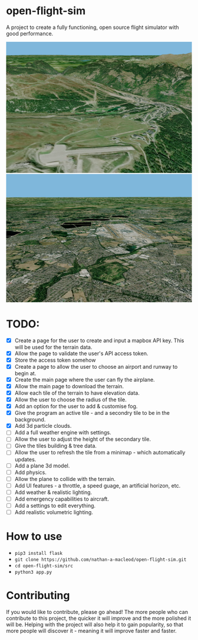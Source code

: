 # open-flight-sim
A project to create a fully functioning, open source flight simulator with good performance.

![screenshot1](screenshot1.png)
![screenshot2](screenshot2.png)

# TODO:
- [x] Create a page for the user to create and input a mapbox API key. This will be used for the terrain data.
- [x] Allow the page to validate the user's API access token.
- [x] Store the access token somehow
- [x] Create a page to allow the user to choose an airport and runway to begin at.
- [x] Create the main page where the user can fly the airplane. 
- [x] Allow the main page to download the terrain.
- [x] Allow each tile of the terrain to have elevation data.
- [x] Allow the user to choose the radius of the tile.
- [x] Add an option for the user to add & customise fog.
- [x] Give the program an active tile - and a secondry tile to be in the background.
- [x] Add 3d particle clouds.
- [ ] Add a full weather engine with settings.
- [ ] Allow the user to adjust the height of the secondary tile.
- [ ] Give the tiles building & tree data.
- [ ] Allow the user to refresh the tile from a minimap - which automatically updates.
- [ ] Add a plane 3d model.
- [ ] Add physics.
- [ ] Allow the plane to collide with the terrain.
- [ ] Add UI features - a throttle, a speed guage, an artificial horizon, etc.
- [ ] Add weather & realistic lighting.
- [ ] Add emergency capabilities to aircraft.
- [ ] Add a settings to edit everything.
- [ ] Add realistic volumetric lighting.

# How to use
* `pip3 install flask`
* `git clone https://github.com/nathan-a-macleod/open-flight-sim.git`
* `cd open-flight-sim/src`
* `python3 app.py`

# Contributing
If you would like to contribute, please go ahead! The more people who can contribute to this project, the quicker it will improve and the more polished it will be. Helping with the project will also help it to gain popularity, so that more people will discover it - meaning it will improve faster and faster.
